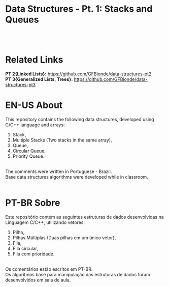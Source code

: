 # Data Structures - Pt. 1: Stacks and Queues
<br/><br/>

# Related Links
**PT 2{Linked Lists}:** https://github.com/GFBionde/data-structures-pt2
<br/>**PT 3{Generalized Lists, Trees}:** https://github.com/GFBionde/data-structures-pt3

# EN-US About
This repository contains the following data structures, developed using C/C++ language and arrays:
<br/>
1. Stack,<br/>
2. Multiple Stacks (Two stacks in the same array),<br/>
3. Queue,<br/>
4. Circular Queue,<br/>
5. Priority Queue.<br/>
<br/>
The comments were written in Portuguese - Brazil.<br/>
Base data structures algorithms were developed while in classroom. <br/><br/>


# PT-BR Sobre 
Este repositório contém as seguintes estruturas de dados desenvolvidas na Linguagem C/C++, utilizando vetores:
<br/> 
1. Pilha, <br/> 
2. Pilhas Múltiplas (Duas pilhas em um único vetor),<br/>
3. Fila,<br/>
4. Fila circular,<br/>
5. Fila com prioridade.<br/>
<br/>
Os comentários estão escritos em PT-BR.<br/>
Os algoritmos base para manipulação das estruturas de dados foram desenvolvidos em sala de aula.
<br/><br/>
